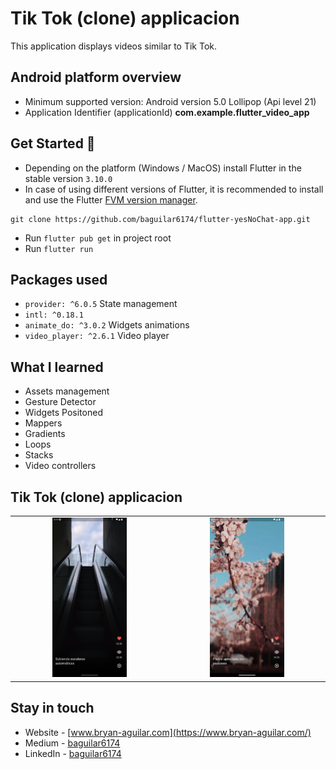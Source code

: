 # Tik Tok (clone) applicacion

This application displays videos similar to Tik Tok.

## Android platform overview

- Minimum supported version: Android version 5.0 Lollipop (Api level 21)
- Application Identifier (applicationId) **com.example.flutter_video_app**

## Get Started 🚀

- Depending on the platform (Windows / MacOS) install Flutter in the stable version `3.10.0`
- In case of using different versions of Flutter, it is recommended to install and use the Flutter [FVM version manager](https://fvm.app/).

```
git clone https://github.com/baguilar6174/flutter-yesNoChat-app.git
```

- Run `flutter pub get` in project root
- Run `flutter run`

## Packages used

* `provider: ^6.0.5` State management
* `intl: ^0.18.1`
* `animate_do: ^3.0.2` Widgets animations
* `video_player: ^2.6.1` Video player 

## What I learned

- Assets management
- Gesture Detector
- Widgets Positoned
- Mappers
- Gradients
- Loops
- Stacks
- Video controllers

## Tik Tok (clone) applicacion

<table>
  <tr>
    <td align="center" valign="center"><img src="./media/1.png" width="50%"></td>
    <td align="center" valign="center"><img src="./media/2.png" width="50%"></td>
  </tr>
</table>


## Stay in touch

- Website - [www.bryan-aguilar.com](https://www.bryan-aguilar.com/)
- Medium - [baguilar6174](https://baguilar6174.medium.com/)
- LinkedIn - [baguilar6174](https://www.linkedin.com/in/baguilar6174)
